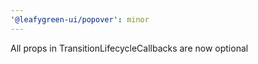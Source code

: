 ```yaml
---
'@leafygreen-ui/popover': minor
---
```


All props in TransitionLifecycleCallbacks are now optional
